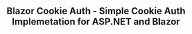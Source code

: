 ﻿
<h2 align="center">Blazor Cookie Auth - Simple Cookie Auth Implemetation for ASP.NET and Blazor</h2>
